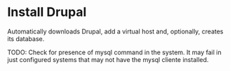# Install Drupal

Automatically downloads Drupal, add a virtual host and, optionally, creates its database.

TODO: Check for presence of mysql command in the system. It may fail in just configured systems that may not have the mysql cliente installed.
